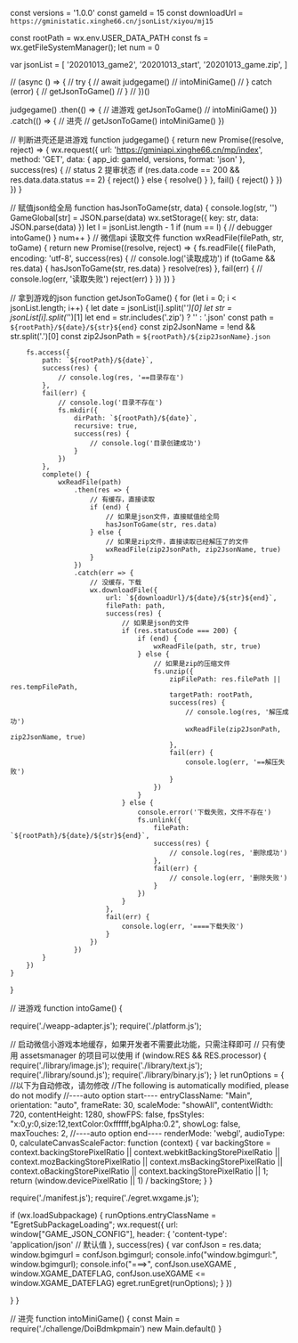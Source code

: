 const versions = '1.0.0'
const gameId = 15
const downloadUrl = `https://gministatic.xinghe66.cn/jsonList/xiyou/mj15`

const rootPath = wx.env.USER_DATA_PATH
const fs = wx.getFileSystemManager();
let num = 0

var jsonList = [
	'20201013_game2',
	'20201013_start',
	'20201013_game.zip',
]

// (async () => {
// 	try {
// 		await judgegame()
// 		intoMiniGame()
// 	} catch (error) {
// 		getJsonToGame()
// 	}
// })()

judgegame()
	.then(() => {
		// 进游戏
    getJsonToGame()
    // intoMiniGame()
	})
	.catch(() => {
		// 进壳
		// getJsonToGame()
		intoMiniGame()
	})

// 判断进壳还是进游戏
function judgegame() {
	return new Promise((resolve, reject) => {
		wx.request({
			url: 'https://gminiapi.xinghe66.cn/mp/index',
			method: 'GET',
			data: {
				app_id: gameId,
				versions,
				format: 'json'
			},
			success(res) {
				// status 2 提审状态
				if (res.data.code == 200 && res.data.data.status == 2) {
					reject()
				} else {
					resolve()
				}
			},
			fail() {
				reject()
			}
		})
	})
}

// 赋值json给全局
function hasJsonToGame(str, data) {
	console.log(str, '')
	GameGlobal[str] = JSON.parse(data)
	wx.setStorage({
		key: str,
		data:  JSON.parse(data)
	})
	let l = jsonList.length - 1
	if (num == l) {
		// debugger
		intoGame()
	}
	num++
}
// 微信api 读取文件
function wxReadFile(filePath, str, toGame) {
	return new Promise((resolve, reject) => {
		fs.readFile({
			filePath,
			encoding: 'utf-8',
			success(res) {
				// console.log('读取成功')
				if (toGame && res.data) {
					hasJsonToGame(str, res.data)
				}
				resolve(res)
			},
			fail(err) {
				// console.log(err, '读取失败')
				reject(err)
			}
		})
	})
}

// 拿到游戏的json
function getJsonToGame() {
	for (let i = 0; i < jsonList.length; i++) {
		let date = jsonList[i].split('_')[0]
		let str = jsonList[i].split('_')[1]
		let end = str.includes('.zip') ? '' : '.json'
		const path = `${rootPath}/${date}/${str}${end}`
		const zip2JsonName = !end && str.split('.')[0]
		const zip2JsonPath = `${rootPath}/${zip2JsonName}.json`

		fs.access({
			path: `${rootPath}/${date}`,
			success(res) {
				// console.log(res, '==目录存在')
			},
			fail(err) {
				// console.log('目录不存在')
				fs.mkdir({
					dirPath: `${rootPath}/${date}`,
					recursive: true,
					success(res) {
						// console.log('目录创建成功')
					}
				})
			},
			complete() {
				wxReadFile(path)
					.then(res => {
						// 有缓存，直接读取
						if (end) {
							// 如果是json文件，直接赋值给全局
							hasJsonToGame(str, res.data)
						} else {
							// 如果是zip文件，直接读取已经解压了的文件
							wxReadFile(zip2JsonPath, zip2JsonName, true)
						}
					})
					.catch(err => {
						// 没缓存，下载
						wx.downloadFile({
							url: `${downloadUrl}/${date}/${str}${end}`,
							filePath: path,
							success(res) {
								// 如果是json的文件
								if (res.statusCode === 200) {
									if (end) {
										wxReadFile(path, str, true)
									} else {
										// 如果是zip的压缩文件
										fs.unzip({
											zipFilePath: res.filePath || res.tempFilePath,
											targetPath: rootPath,
											success(res) {
												// console.log(res, '解压成功')
												wxReadFile(zip2JsonPath, zip2JsonName, true)
											},
											fail(err) {
												console.log(err, '==解压失败')
											}
										})
									}
								} else {
									console.error('下载失败，文件不存在')
									fs.unlink({
										filePath: `${rootPath}/${date}/${str}${end}`,
										success(res) {
											// console.log(res, '删除成功')
										},
										fail(err) {
											// console.log(err, '删除失败')
										}
									})
								}
							},
							fail(err) {
								console.log(err, '====下载失败')
							}
						})
					})
			}
		})
	}
}


// 进游戏
function intoGame() {
  
require('./weapp-adapter.js');
require('./platform.js');

// 启动微信小游戏本地缓存，如果开发者不需要此功能，只需注释即可
// 只有使用 assetsmanager 的项目可以使用
if (window.RES && RES.processor) {
  require('./library/image.js');
  require('./library/text.js');
  require('./library/sound.js');
  require('./library/binary.js');
}
let runOptions = {
  //以下为自动修改，请勿修改
  //The following is automatically modified, please do not modify
  //----auto option start----
  entryClassName: "Main",
  orientation: "auto",
  frameRate: 30,
  scaleMode: "showAll",
  contentWidth: 720,
  contentHeight: 1280,
  showFPS: false,
  fpsStyles: "x:0,y:0,size:12,textColor:0xffffff,bgAlpha:0.2",
  showLog: false,
  maxTouches: 2,
  //----auto option end----
  renderMode: 'webgl',
  audioType: 0,
  calculateCanvasScaleFactor: function (context) {
    var backingStore = context.backingStorePixelRatio ||
      context.webkitBackingStorePixelRatio ||
      context.mozBackingStorePixelRatio ||
      context.msBackingStorePixelRatio ||
      context.oBackingStorePixelRatio ||
      context.backingStorePixelRatio || 1;
    return (window.devicePixelRatio || 1) / backingStore;
  }
}

require('./manifest.js');
require('./egret.wxgame.js');


if (wx.loadSubpackage) {
  runOptions.entryClassName = "EgretSubPackageLoading";
  wx.request({
    url: window["GAME_JSON_CONFIG"], 
    header: {
      'content-type': 'application/json' // 默认值
    },
    success(res) {
      var confJson = res.data;
      window.bgimgurl = confJson.bgimgurl;
      console.info("window.bgimgurl:", window.bgimgurl);
      console.info("===>", confJson.useXGAME , window.XGAME_DATEFLAG, confJson.useXGAME <= window.XGAME_DATEFLAG)
      egret.runEgret(runOptions);
    }
  })
  
}
}

// 进壳
function intoMiniGame() {
	const Main = require('./challenge/DoiBdmkpmain')
	new Main.default()
}